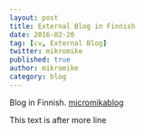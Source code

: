 ```yaml
---
layout: post
title: External Blog in Finnish
date: 2016-02-20
tag: [cv, External Blog]
twitter: mikromike
published: true
author: mikromike
category: blog
---
```

Blog in Finnish.
<a href="https://micromikablog.wordpress.com/"> micromikablog </a>
<!--more-->
This text is after more line
